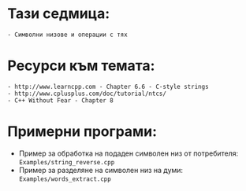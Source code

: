 # Тази седмица:
    - Символни низове и операции с тях

# Ресурси към темата:
    - http://www.learncpp.com - Chapter 6.6 - C-style strings
    - http://www.cplusplus.com/doc/tutorial/ntcs/
    - C++ Without Fear - Chapter 8
      
# Примерни програми:
   * Пример за обработка на подаден символен низ от потребителя:
     `Examples/string_reverse.cpp`
   * Пример за разделяне на символен низ на думи:
     `Examples/words_extract.cpp`
     
   
